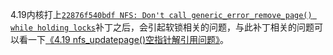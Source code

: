 4.19内核打上[`22876f540bdf NFS: Don't call generic_error_remove_page() while holding locks`](https://lore.kernel.org/all/20190407175912.23528-21-trond.myklebust@hammerspace.com/)补丁之后，会引起软锁相关的问题，与此补丁相关的问题可以看一下[《4.19 nfs_updatepage()空指针解引用问题》](https://chenxiaosong.com/courses/nfs/issues/4.19-null-ptr-deref-in-nfs_updatepage.html)。

